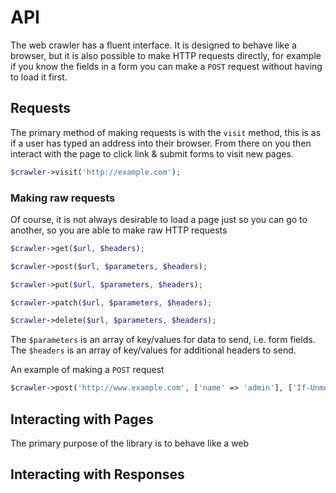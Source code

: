 # API

The web crawler has a fluent interface. It is designed to behave like a browser, but it is also possible to make
HTTP requests directly, for example if you know the fields in a form you can make a `POST` request without having
to load it first.

## Requests

The primary method of making requests is with the `visit` method, this is as if a user has typed an address
into their browser. From there on you then interact with the page to click link & submit forms to visit new pages.
```php
$crawler->visit('http://example.com');
```

### Making raw requests
Of course, it is not always desirable to load a page just so you can go to another, so you are able to make
raw HTTP requests
```php
$crawler->get($url, $headers);

$crawler->post($url, $parameters, $headers);

$crawler->put($url, $parameters, $headers);

$crawler->patch($url, $parameters, $headers);

$crawler->delete($url, $parameters, $headers);
```

The `$parameters` is an array of key/values for data to send, i.e. form fields.
The `$headers` is an array of key/values for additional headers to send.

An example of making a `POST` request

```php
$crawler->post('http://www.example.com', ['name' => 'admin'], ['If-Unmodified-Since' => 'Thu, 25 May 2017 18:45:31 GMT']);
```

## Interacting with Pages

The primary purpose of the library is to behave like a web
 
## Interacting with Responses
